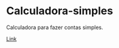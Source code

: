# Calculadora-simples

Calculadora para fazer contas simples.






[Link](https://leandroborgesdasilva.github.io/Calculadora-simples/)
